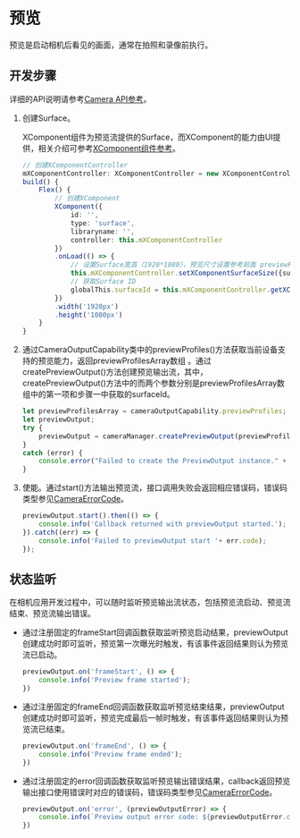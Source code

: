 # 预览

预览是启动相机后看见的画面，通常在拍照和录像前执行。

## 开发步骤

详细的API说明请参考[Camera API参考](../reference/apis/js-apis-camera.md)。

1. 创建Surface。
     
     XComponent组件为预览流提供的Surface，而XComponent的能力由UI提供，相关介绍可参考[XComponent组件参考](../reference/arkui-ts/ts-basic-components-xcomponent.md)。
     
   ```ts
   // 创建XComponentController 
   mXComponentController: XComponentController = new XComponentController;                   
   build() {
       Flex() {
           // 创建XComponent
           XComponent({                                                                     
               id: '',
               type: 'surface',
               libraryname: '',
               controller: this.mXComponentController
           })
           .onLoad(() => {                                                                  
               // 设置Surface宽高（1920*1080），预览尺寸设置参考前面 previewProfilesArray 获取的当前设备所支持的预览分辨率大小去设置
               this.mXComponentController.setXComponentSurfaceSize({surfaceWidth:1920,surfaceHeight:1080});
               // 获取Surface ID
               globalThis.surfaceId = this.mXComponentController.getXComponentSurfaceId();
           })
           .width('1920px')                                                                 
           .height('1080px')                                                                
       }
   }
   ```

2. 通过CameraOutputCapability类中的previewProfiles()方法获取当前设备支持的预览能力，返回previewProfilesArray数组 。通过createPreviewOutput()方法创建预览输出流，其中，createPreviewOutput()方法中的而两个参数分别是previewProfilesArray数组中的第一项和步骤一中获取的surfaceId。
     
   ```ts
   let previewProfilesArray = cameraOutputCapability.previewProfiles;
   let previewOutput;
   try {
       previewOutput = cameraManager.createPreviewOutput(previewProfilesArray[0], surfaceId);
   } 
   catch (error) {
       console.error("Failed to create the PreviewOutput instance." + error);
   }
   ```

3. 使能。通过start()方法输出预览流，接口调用失败会返回相应错误码，错误码类型参见[CameraErrorCode](../reference/apis/js-apis-camera.md#cameraerrorcode)。
     
   ```ts
   previewOutput.start().then(() => {
       console.info('Callback returned with previewOutput started.');
   }).catch((err) => {
       console.info('Failed to previewOutput start '+ err.code);
   });
   ```


## 状态监听

在相机应用开发过程中，可以随时监听预览输出流状态，包括预览流启动、预览流结束、预览流输出错误。

- 通过注册固定的frameStart回调函数获取监听预览启动结果，previewOutput创建成功时即可监听，预览第一次曝光时触发，有该事件返回结果则认为预览流已启动。
    
  ```ts
  previewOutput.on('frameStart', () => {
      console.info('Preview frame started');
  })
  ```

- 通过注册固定的frameEnd回调函数获取监听预览结束结果，previewOutput创建成功时即可监听，预览完成最后一帧时触发，有该事件返回结果则认为预览流已结束。
    
  ```ts
  previewOutput.on('frameEnd', () => {
      console.info('Preview frame ended');
  })
  ```

- 通过注册固定的error回调函数获取监听预览输出错误结果，callback返回预览输出接口使用错误时对应的错误码，错误码类型参见[CameraErrorCode](../reference/apis/js-apis-camera.md#cameraerrorcode)。
    
  ```ts
  previewOutput.on('error', (previewOutputError) => {
      console.info(`Preview output error code: ${previewOutputError.code}`);
  })
  ```
